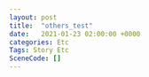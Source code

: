 ```yaml
---
layout: post
title:  "others_test"
date:   2021-01-23 02:00:00 +0000
categories: Etc
Tags: Story Etc
SceneCode: []
---
```

